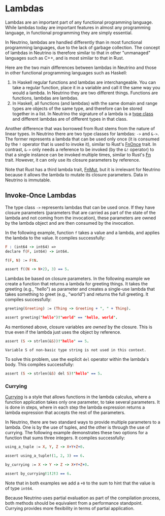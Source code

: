 # Lambdas

Lambdas are an important part of any functional programming language. While lambdas today are important features in almost any programming language, in functional programming they are simply essential.

In Neutrino, lambdas are handled differently than in most functional programming languages, due to the lack of garbage collection. The concept of lambdas in Neutrino is therefore similar to that in other "unmanaged" languages such as C++, and is most similar to that in Rust.

Here are the two main differences between lambdas in Neutrino and those in other functional programming languages such as Haskell:

1. In Haskell regular functions and lambdas are interchangeable. You can take a regular function, place it in a variable and call it the same way you would a lambda. In Neutrino they are two different things. Functions are functions, lambdas are lambdas.
2. In Haskell, all functions (and lambdas) with the same domain and range types are objects of the same type, and therefore can be stored together in a list. In Neutrino the signature of a lambda is a [type class](type-classes.md) and different lambdas are of different types in that class.

Another difference that was borrowed from Rust stems from the nature of linear types. In Neutrino there are two type classes for lambdas: `->` and `&->`. The former represents a lambda that can be used only once (it is consumed by the `!` operator that is used to invoke it), similar to Rust's [FnOnce](https://doc.rust-lang.org/std/ops/trait.FnOnce.html) trait. In contrast, `&->` only needs a reference to be invoked (by the `&!` operator) to that a single instance can be invoked multiple times, similar to Rust's [Fn](https://doc.rust-lang.org/std/ops/trait.Fn.html) trait. However, it can only use its closure parameters by reference.

Note that Rust has a third lambda trait, [FnMut](https://doc.rust-lang.org/std/ops/trait.FnMut.html), but it is irrelevant for Neutrino because it allows the lambda to mutate its closure parameters. Data in Neutrino is immutable.

## Invoke-Once Lambdas

The type class `->` represents lambdas that can be used once. If they have closure parameters (parameters that are carried as part of the state of the lambda and not coming from the invocation), these parameters are owned by the lambda object and are then consumed by the invocation.

In the following example, function `f` takes a value and a lambda, and applies the lambda to the value. It compiles successfully:

```prolog
F : (int64 -> int64) =>
declare f(F, int64) -> int64.

f(F, N) := F!N.

assert f((N -> N+2), 3) == 5.
```

Lambdas be based on closure parameters. In the following example we create a function that returns a lambda for greeting things. It takes the greeting (e.g., "hello") as parameter and creates a single-use lambda that takes something to greet (e.g., "world") and returns the full greeting. It compiles successfully:

```prolog
greeting(Greeting) := (Thing -> Greeting + ", " + Thing).

assert greeting("hello")!"world" == "hello, world".
```

As mentioned above, closure variables are _owned_ by the closure. This is true even if the lambda just uses the object by reference.

```prolog
assert (S -> strlen(&S))!"hello" == 5.
```

```error
Variable S of non-basic type string is not used in this context.
```

To solve this problem, use the explicit `del` operator within the lambda's body. This compiles successfully:

```prolog
assert (S -> strlen(&S) del S)!"hello" == 5.
```

### Currying

[Currying](https://en.wikipedia.org/wiki/Currying) is a style that allows functions in the lambda calculus, where a function application takes only one parameter, to take several parameters. It is done in steps, where in each step the lambda expression returns a lambda expression that accepts the rest of the parameters.

In Neutrino, there are two standard ways to provide multiple parameters to a lambda. One is by the use of tuples, and the other is through the use of currying. The following example demonstrates these two options for a function that sums three integers. It compiles successfully:

```prolog
using_a_tuple := X, Y, Z -> X+Y+Z+0.

assert using_a_tuple!(1, 2, 3) == 6.

by_currying := X -> Y -> Z -> X+Y+Z+0.

assert by_currying!1!2!3 == 6.
```

Note that in both examples we add a `+0` to the sum to hint that the value is of type `int64`.

Because Neutrino uses partial evaluation as part of the compilation process, both methods should be equivalent from a performance standpoint. Currying provides more flexibility in terms of partial application.

